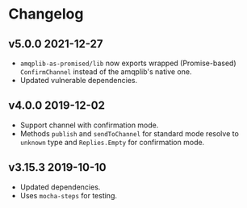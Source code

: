 # Changelog

## v5.0.0 2021-12-27

- `amqplib-as-promised/lib` now exports wrapped (Promise-based) `ConfirmChannel` instead of the amqplib's native one.
- Updated vulnerable dependencies.

## v4.0.0 2019-12-02

- Support channel with confirmation mode.
- Methods `publish` and `sendToChannel` for standard mode resolve to `unknown`
  type and `Replies.Empty` for confirmation mode.

## v3.15.3 2019-10-10

- Updated dependencies.
- Uses `mocha-steps` for testing.
